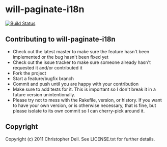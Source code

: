 # will-paginate-i18n

[![Build Status](https://secure.travis-ci.org/tigrish/will-paginate-i18n.png)](http://travis-ci.org/tigrish/will-paginate-i18n)

## Contributing to will-paginate-i18n
 
* Check out the latest master to make sure the feature hasn't been implemented or the bug hasn't been fixed yet
* Check out the issue tracker to make sure someone already hasn't requested it and/or contributed it
* Fork the project
* Start a feature/bugfix branch
* Commit and push until you are happy with your contribution
* Make sure to add tests for it. This is important so I don't break it in a future version unintentionally.
* Please try not to mess with the Rakefile, version, or history. If you want to have your own version, or is otherwise necessary, that is fine, but please isolate to its own commit so I can cherry-pick around it.

## Copyright

Copyright (c) 2011 Christopher Dell. See LICENSE.txt for
further details.


